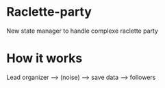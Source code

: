 # Raclette-party
New state manager to handle complexe raclette party

# How it works
Lead organizer --> (noise) --> save data --> followers
